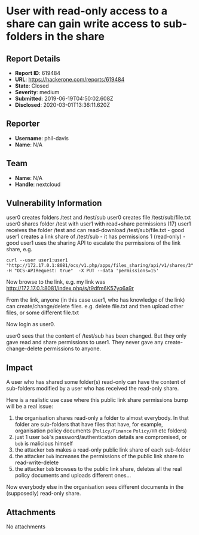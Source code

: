 # User with read-only access to a share can gain write access to sub-folders in the share

## Report Details
- **Report ID**: 619484
- **URL**: https://hackerone.com/reports/619484
- **State**: Closed
- **Severity**: medium
- **Submitted**: 2019-06-19T04:50:02.608Z
- **Disclosed**: 2020-03-01T13:36:11.620Z

## Reporter
- **Username**: phil-davis
- **Name**: N/A

## Team
- **Name**: N/A
- **Handle**: nextcloud

## Vulnerability Information
user0 creates folders /test and /test/sub
user0 creates file /test/sub/file.txt
user0 shares folder /test with user1 with read+share permissions (17)
user1 receives the folder /test and can read-download /test/sub/file.txt - good
user1 creates a link share of /test/sub - it has permissions 1 (read-only) - good
user1 uses the sharing API to escalate the permissions of the link share, e.g.
```
curl --user user1:user1 "http://172.17.0.1:8081/ocs/v1.php/apps/files_sharing/api/v1/shares/3" -H "OCS-APIRequest: true"  -X PUT --data 'permissions=15'
```
Now browse to the link, e.g. my link was http://172.17.0.1:8081/index.php/s/t9dfm6K57yo6a9r

From the link, anyone (in this case user1, who has knowledge of the link) can create/change/delete files.
e.g. delete file.txt and then upload other files, or some different file.txt

Now login as user0. 

user0 sees that the content of /test/sub has been changed. But they only gave read and share permissions to user1. They never gave any create-change-delete permissions to anyone.

## Impact

A user who has shared some folder(s) read-only can have the content of sub-folders modified by a user who has received the read-only share.

Here is a realistic use case where this public link share permissions bump will be a real issue:

1) the organisation shares read-only a folder to almost everybody. In that folder are sub-folders that have files that have, for example, organisation policy documents (`Policy/Finance` `Policy/HR` etc folders)
2) just 1 user `bob`'s password/authentication details are compromised, or `bob` is malicious himself
3) the attacker `bob` makes a read-only public link share of each sub-folder
4) the attacker `bob` increases the permissions of the public link share to read-write-delete
5) the attacker `bob` browses to the public link share, deletes all the real policy documents and uploads different ones...

Now everybody else in the organisation sees different documents in the (supposedly) read-only share.

## Attachments
No attachments
